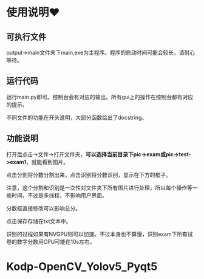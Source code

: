 # 使用说明❤

## 可执行文件

output->main文件夹下main.exe为主程序。程序的启动时间可能会较长，请耐心等待。

## 运行代码

运行main.py即可。控制台会有对应的输出。所有gui上的操作在控制台都有对应的提示。

不同文件的功能在开头说明，大部分函数给出了docstring。

## 功能说明

打开后点击->文件->打开文件夹，**可以选择当前目录下pic->exam或pic->test->exam1**，就能看到图片。

点击分割将分数分割出来，点击识别将分数识别，显示在下方的框子。

注意，这个分割和识别是一次性对文件夹下所有图片进行处理，所以每个操作等一些时间，不过是多线程，不影响用户界面。

分数框直接修改可以影响总分。

点击保存存储在txt文本中。

识别的过程如果有NVGPU则可以加速。不过本身也不算慢，识别exam下所有试卷的数字分数用CPU可能在10s左右。

# Kodp-OpenCV_Yolov5_Pyqt5
